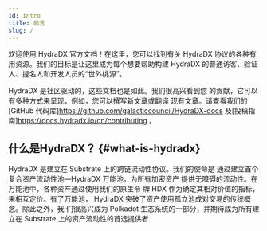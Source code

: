 ```yaml
---
id: intro
title: 前言
slug: /
---
```


欢迎使用 HydraDX 官方文档！在这里，您可以找到有关 HydraDX
协议的各种有用资源。我们的目标是让这里成为每个想要帮助构建
HydraDX 的普通访客、验证人、提名人和开发人员的“世外桃源”。

HydraDX 是社区驱动的，这些文档也是如此。我们很高兴看到您
的贡献，它可以有多种方式来呈现，例如，您可以撰写新文章或翻译
现有文章。请查看我们的 [GitHub 代码库]https://github.com/galacticcouncil/HydraDX-docs 及[投稿指南]https://docs.hydradx.io/cn/contributing 。

## 什么是HydraDX？ {#what-is-hydradx}

HydraDX 是建立在 Substrate 上的跨链流动性协议。我们的使命是
通过建立首个复合资产流动性池—HydraDX 万能池，为所有加密资产
提供无障碍的流动性。在万能池中，各种资产通过使用我们的原生令
牌 HDX 作为确定其相对价值的指标，来相互定价。有了万能池，
HydraDX 突破了资产使用孤立池成对交易的传统概念。除此之外，我
们很高兴成为 Polkadot 生态系统的一部分，并期待成为所有建立在
Substrate 上的资产流动性的首选提供者